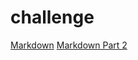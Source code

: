 # challenge
[Markdown](https://github.com/booker044/challenge/edit/main/markdown.md "Markdown")
[Markdown Part 2](https://github.com/booker044/challenge/edit/main/markdown2.md " This is the second page")
